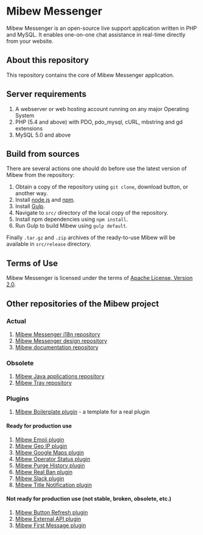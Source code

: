 # Mibew Messenger

Mibew Messenger is an open-source live support application written
in PHP and MySQL. It enables one-on-one chat assistance in real-time
directly from your website.

## About this repository

This repository contains the core of Mibew Messenger application.

## Server requirements

1. A webserver or web hosting account running on any major Operating System
2. PHP (5.4 and above) with PDO, pdo_mysql, cURL, mbstring and gd extensions
3. MySQL 5.0 and above

## Build from sources

There are several actions one should do before use the latest version of Mibew from the repository:

1. Obtain a copy of the repository using `git clone`, download button, or another way.
2. Install [node.js](http://nodejs.org/) and [npm](https://www.npmjs.org/).
3. Install [Gulp](http://gulpjs.com/).
4. Navigate to `src/` directory of the local copy of the repository.
5. Install npm dependencies using `npm install`.
6. Run Gulp to build Mibew using `gulp default`.

Finally `.tar.gz` and `.zip` archives of the ready-to-use Mibew will be available in `src/release` directory.

## Terms of Use

Mibew Messenger is licensed under the terms of [Apache License, Version 2.0](http://www.apache.org/licenses/LICENSE-2.0).

## Other repositories of the Mibew project

### Actual
1. [Mibew Messenger i18n repository](https://github.com/Mibew/i18n)
2. [Mibew Messenger design repository](https://github.com/Mibew/design)
3. [Mibew documentation repository](https://github.com/Mibew/docs.mibew.org)

### Obsolete
1. [Mibew Java applications repository](https://github.com/Mibew/java)
2. [Mibew Tray repository](https://github.com/Mibew/tray)

### Plugins

1. [Mibew Boilerplate plugin](https://github.com/Mibew/boilerplate-plugin) - a template for a real plugin

#### Ready for production use
1. [Mibew Emoji plugin](https://github.com/Mibew/emoji-plugin)
2. [Mibew Geo IP plugin](https://github.com/Mibew/geo-ip-plugin)
3. [Mibew Google Maps plugin](https://github.com/Mibew/google-maps-plugin)
4. [Mibew Operator Status plugin](https://github.com/Mibew/mibew-operator-status-plugin)
5. [Mibew Purge History plugin](https://github.com/Mibew/purge-history-plugin)
6. [Mibew Real Ban plugin](https://github.com/Mibew/real-ban-plugin)
7. [Mibew Slack plugin](https://github.com/Mibew/mibew_slack)
8. [Mibew Title Notification plugin](https://github.com/Mibew/title-notification-plugin)

#### Not ready for production use (not stable, broken, obsolete, etc.)
1. [Mibew Button Refresh plugin](https://github.com/Mibew/button-refresh-plugin)
2. [Mibew External API plugin](https://github.com/Mibew/external-api-plugin)
3. [Mibew First Message plugin](https://github.com/Mibew/first-message-plugin)
